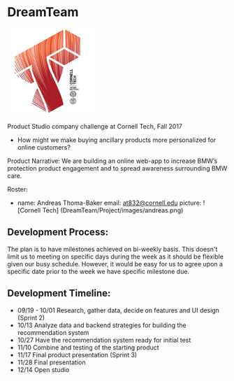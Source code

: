 # DreamTeam
![Cornell Tech](Project/images/CT_logo1.png)

Product Studio company challenge at Cornell Tech, Fall 2017
* How might we make buying ancillary products more personalized for online customers?

Product Narrative:
We are building an online web-app to increase BMW’s protection product engagement and to spread awareness surrounding BMW care.

Roster:
- name: Andreas Thoma-Baker
  email: at832@cornell.edu
  picture: ![Cornell Tech] (DreamTeam/Project/images/andreas.png)

## Development Process: 
The plan is to have milestones achieved on bi-weekly basis. This doesn't limit us to meeting on specific days during the week as it should be flexible given our busy schedule. However, it would be easy for us to agree upon a specific date prior to the week we have specific milestone due.

## Development Timeline:
* 09/19 - 10/01
  Research, gather data, decide on features and UI design
  (Sprint 2)
* 10/13
  Analyze data and backend strategies for building the recommendation system
* 10/27
  Have the recommendation system ready for initial test
* 11/10
  Combine and testing of the starting product
* 11/17
  Final product presentation
  (Sprint 3)
* 11/28
  Final presentation
* 12/14
  Open studio
